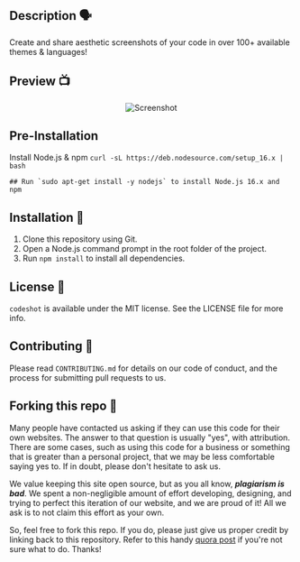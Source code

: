 ## Description 🗣

Create and share aesthetic screenshots of your code in over 100+ available themes & languages!

## Preview 📺

<div align="center">
  <img alt="Screenshot" src="src/lib/icons/screenshot.png" />
</div>

## Pre-Installation

Install Node.js & npm
`curl -sL https://deb.nodesource.com/setup_16.x | bash`

```
## Run `sudo apt-get install -y nodejs` to install Node.js 16.x and npm
```

## Installation 🔧

1. Clone this repository using Git.
2. Open a Node.js command prompt in the root folder of the project.
3. Run `npm install` to install all dependencies.

## License 📜

`codeshot` is available under the MIT license. See the LICENSE file for more info.

## Contributing 🤝

Please read `CONTRIBUTING.md` for details on our code of conduct, and the process for submitting pull requests to us.

## Forking this repo 🚨

Many people have contacted us asking if they can use this code for their own websites. The answer to that question is usually "yes", with attribution. There are some cases, such as using this code for a business or something that is greater than a personal project, that we may be less comfortable saying yes to. If in doubt, please don't hesitate to ask us.

We value keeping this site open source, but as you all know, _**plagiarism is bad**_. We spent a non-negligible amount of effort developing, designing, and trying to perfect this iteration of our website, and we are proud of it! All we ask is to not claim this effort as your own.

So, feel free to fork this repo. If you do, please just give us proper credit by linking back to this repository. Refer to this handy [quora post](https://www.quora.com/Is-it-bad-to-copy-other-peoples-code) if you're not sure what to do. Thanks!

